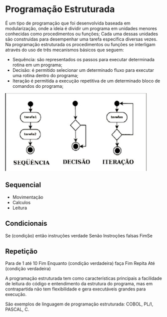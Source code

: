 # Programação Estruturada

É um tipo de programação que foi desenvolvida baseada em modularização, onde a ideia é dividir um programa em unidades menores conhecidas como procedimentos ou funções; Cada uma dessas unidades são construidas para desempenhar uma tarefa específica diversas vezes.
<br>
Na programação estruturada os procedimentos ou funções se interligam através do uso de três mecanismos básicos que seguem:
* Sequência: são representados os passos para executar determinada rotina em um programa;
* Decisão: é permitido selecionar um determinado fluxo para executar uma rotina dentro do programa;
* Iteração é permitida a execução repetitiva de um determinado bloco de comandos do programa;

![imagem](imagens/sequencia-decisao-iteracao.JPG)

## Sequencial 

* Movimentação
* Calculos
* Leitura

## Condicionais

 Se (condição) então 
    instruções verdade
 Senão
    Instroções falsas
 FimSe   

 ## Repetição

 Para de 1 até 10
 Fim
 Enquanto
    (condição verdadeira) faça
 Fim
 Repita
 Até (condição verdadeira)    

 A programação estruturada tem como características principais a facilidade de leitura do código e entendimento da estrutura do programa, mas em contrapartida não tem flexibilidade e gera executáveis grandes para execução.

São exemplos de linguagem de programação estruturada: COBOL, PL/I, PASCAL, C. 